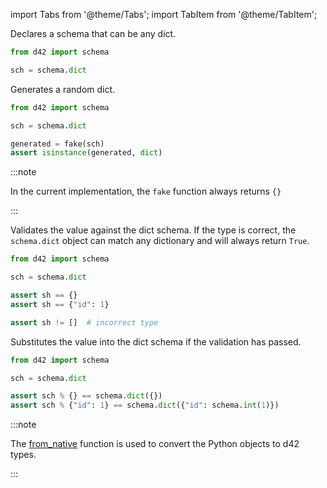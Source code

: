 import Tabs from '@theme/Tabs';
import TabItem from '@theme/TabItem';

<Tabs defaultValue="declare">
  <TabItem value="declare">

Declares a schema that can be any dict.

```python
from d42 import schema

sch = schema.dict
```

  </TabItem>

  <TabItem value="generate">

Generates a random dict.

```python
from d42 import schema

sch = schema.dict

generated = fake(sch)
assert isinstance(generated, dict)
```

:::note

In the current implementation, the `fake` function always returns `{}`

:::

  </TabItem>

  <TabItem value="validate">

Validates the value against the dict schema. If the type is correct, the `schema.dict` object can match any dictionary and will always return `True`.

```python
from d42 import schema

sch = schema.dict

assert sh == {}
assert sh == {"id": 1}
```

```python
assert sh != []  # incorrect type
```

  </TabItem>

  <TabItem value="substitute">

Substitutes the value into the dict schema if the validation has passed.

```python
from d42 import schema

sch = schema.dict

assert sch % {} == schema.dict({})
assert sch % {"id": 1} == schema.dict({"id": schema.int(1)})
```

:::note

The [from_native](/docs/features/declaration#creating-schemas-from-native-types) function is used to convert the Python objects to d42 types.

:::

  </TabItem>

</Tabs>
